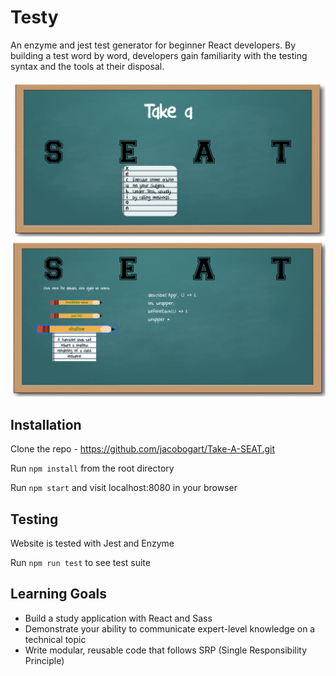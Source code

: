 # Testy
An enzyme and jest test generator for beginner React developers. By building a test word by word, developers gain familiarity with the testing syntax and the tools at their disposal. 

![Acronym Screenshot](./src/images/acronym-screenshot.png)
![Keyword Screenshot](./src/images/keyword-screenshot.png)

## Installation
Clone the repo - https://github.com/jacobogart/Take-A-SEAT.git

Run `npm install` from the root directory

Run `npm start` and visit localhost:8080 in your browser

## Testing
Website is tested with Jest and Enzyme

Run `npm run test` to see test suite

## Learning Goals
* Build a study application with React and Sass
* Demonstrate your ability to communicate expert-level knowledge on a technical topic
* Write modular, reusable code that follows SRP (Single Responsibility Principle)
